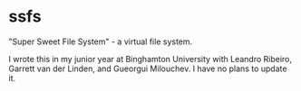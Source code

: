 # ssfs
"Super Sweet File System" - a virtual file system.

I wrote this in my junior year at Binghamton University with Leandro Ribeiro, Garrett van der Linden, and Gueorgui Milouchev. I have no plans to update it.
